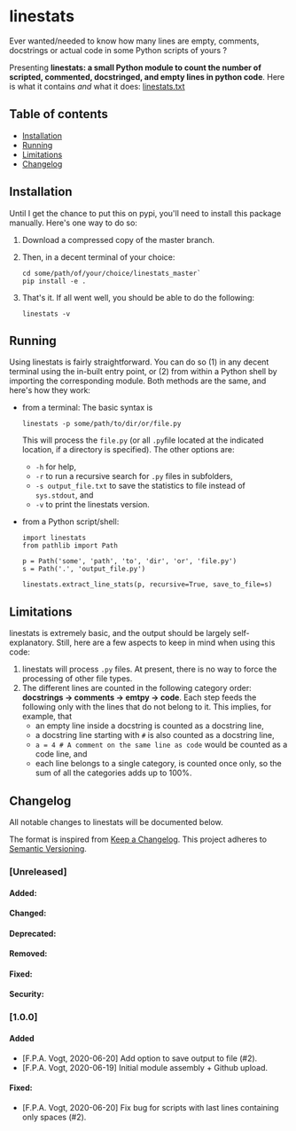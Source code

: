 # linestats

Ever wanted/needed to know how many lines are empty, comments, docstrings or actual code in some Python scripts of yours ?

Presenting **linestats: a small Python module to count the number of scripted, commented, docstringed, and empty lines in python code**. Here is what it contains *and* what it does: [linestats.txt](linestats.txt)

## Table of contents
- [Installation](#installation)
- [Running](#running)
- [Limitations](#limitations)
- [Changelog](#changelog)

## Installation

Until I get the chance to put this on pypi, you'll need to install this package manually. Here's one way to do so:
  1. Download a compressed copy of the master branch.
  2. Then, in a decent terminal of your choice: 
     ```
     cd some/path/of/your/choice/linestats_master`
     pip install -e .
     ```
     
  3. That's it. If all went well, you should be able to do the following:
     ```
     linestats -v
     ```
  
## Running
Using linestats is fairly straightforward. You can do so (1) in any decent terminal using the in-built entry point, or (2) from within a Python shell by importing the corresponding module. Both methods are the same, and here's how they work:
  * from a terminal: The basic syntax is 
     ```
     linestats -p some/path/to/dir/or/file.py
     ``` 
     This will process the `file.py` (or all `.py`file located at the indicated location, if a directory is specified). The other options are: 
     - `-h` for help,
     - `-r` to run a recursive search for `.py` files in subfolders, 
     - `-s output_file.txt` to save the statistics to file instead of `sys.stdout`, and
     - `-v` to print the linestats version.
  
  * from a Python script/shell: 
     ```python3
     import linestats
     from pathlib import Path
     
     p = Path('some', 'path', 'to', 'dir', 'or', 'file.py')
     s = Path('.', 'output_file.py')
     
     linestats.extract_line_stats(p, recursive=True, save_to_file=s)
     ```

## Limitations
linestats is extremely basic, and the output should be largely self-explanatory. Still, here are a few aspects to keep in mind when using this code:
1. linestats will process `.py` files. At present, there is no way to force the processing of other file types.
2. The different lines are counted in the following category order: **docstrings -> comments -> emtpy -> code**. 
  Each step feeds the following only with the lines that do not belong to it. This implies, for example, that 
    * an empty line inside a docstring is counted as a docstring line,
    * a docstring line starting with `#` is also counted as a docstring line,
    * `a = 4 # A comment on the same line as code` would be counted as a code line, and
    * each line belongs to a single category, is counted once only, so the sum of all the categories adds up to 100%.
 
## Changelog

All notable changes to linestats will be documented below.

The format is inspired from [Keep a Changelog](https://keepachangelog.com/en/1.0.0/).
This project adheres to [Semantic Versioning](https://semver.org/spec/v2.0.0.html).

### [Unreleased]
#### Added:
#### Changed:
#### Deprecated:
#### Removed:
#### Fixed:
#### Security:

### [1.0.0]
#### Added
 - [F.P.A. Vogt, 2020-06-20] Add option to save output to file (#2).
 - [F.P.A. Vogt, 2020-06-19] Initial module assembly + Github upload.
#### Fixed:
 - [F.P.A. Vogt, 2020-06-20] Fix bug for scripts with last lines containing only spaces (#2).

